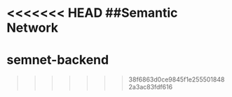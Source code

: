 <<<<<<< HEAD
﻿##Semantic Network
=======
# semnet-backend
>>>>>>> 38f6863d0ce9845f1e2555018482a3ac83fdf616
